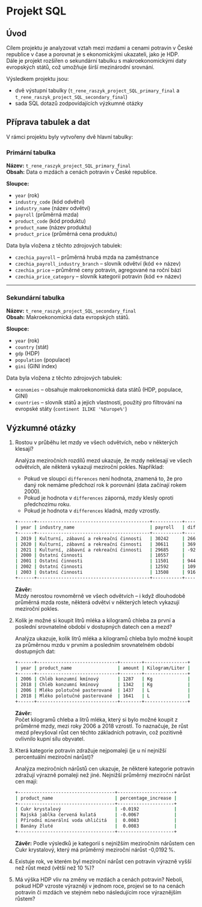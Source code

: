 # Projekt SQL

## Úvod
Cílem projektu je analyzovat vztah mezi mzdami a cenami potravin v České republice v čase a porovnat je s ekonomickými ukazateli, jako je HDP.  
Dále je projekt rozšířen o sekundární tabulku s makroekonomickými daty evropských států, což umožňuje širší mezinárodní srovnání.  

Výsledkem projektu jsou:
- dvě výstupní tabulky (`t_rene_raszyk_project_SQL_primary_final` a `t_rene_raszyk_project_SQL_secondary_final`)
- sada SQL dotazů zodpovídajících výzkumné otázky

## Příprava tabulek a dat
V rámci projektu byly vytvořeny dvě hlavní tabulky:

### Primární tabulka  
**Název:** `t_rene_raszyk_project_SQL_primary_final`  
**Obsah:** Data o mzdách a cenách potravin v České republice.  

**Sloupce:**  
- `year` (rok)  
- `industry_code` (kód odvětví)  
- `industry_name` (název odvětví)  
- `payroll` (průměrná mzda)  
- `product_code` (kód produktu)  
- `product_name` (název produktu)  
- `product_price` (průměrná cena produktu)  

Data byla vložena z těchto zdrojových tabulek:  
- `czechia_payroll` – průměrná hrubá mzda na zaměstnance  
- `czechia_payroll_industry_branch` – slovník odvětví (kód ↔ název)  
- `czechia_price` – průměrné ceny potravin, agregované na roční bázi  
- `czechia_price_category` – slovník kategorií potravin (kód ↔ název)  

---

### Sekundární tabulka  
**Název:** `t_rene_raszyk_project_SQL_secondary_final`  
**Obsah:** Makroekonomická data evropských států.  

**Sloupce:**  
- `year` (rok)  
- `country` (stát)  
- `gdp` (HDP)  
- `population` (populace)  
- `gini` (GINI index)  

Data byla vložena z těchto zdrojových tabulek:  
- `economies` – obsahuje makroekonomická data států (HDP, populace, GINI)  
- `countries` – slovník států a jejich vlastností, použitý pro filtrování na evropské státy (`continent ILIKE '%Europe%'`)  



## Výzkumné otázky
1. Rostou v průběhu let mzdy ve všech odvětvích, nebo v některých klesají?

    Analýza meziročních rozdílů mezd ukazuje, že mzdy neklesají ve všech odvětvích, ale některá vykazují meziroční pokles. Například:

    - Pokud ve sloupci `differences` není hodnota, znamená to, že pro daný rok nemáme předchozí rok k porovnání (data začínají rokem 2000).
    - Pokud je hodnota v `differences` záporná, mzdy klesly oproti předchozímu roku.
    - Pokud je hodnota v `differences` kladná, mzdy vzrostly.
    ```bash
    +------+------------------------------------------+-----------+-------------+
    | year | industry_name                            | payroll   | differences |
    +------+------------------------------------------+-----------+-------------+
    | 2019 | Kulturní, zábavní a rekreační činnosti   | 30242     | 2662        |
    | 2020 | Kulturní, zábavní a rekreační činnosti   | 30611     | 369         |
    | 2021 | Kulturní, zábavní a rekreační činnosti   | 29685     | -926        |
    | 2000 | Ostatní činnosti                         | 10557     |             |
    | 2001 | Ostatní činnosti                         | 11501     | 944         |
    | 2002 | Ostatní činnosti                         | 12592     | 1091        |
    | 2003 | Ostatní činnosti                         | 13508     | 916         |
    +------+------------------------------------------+-----------+-------------+
    ```
    **Závěr:**  
    Mzdy nerostou rovnoměrně ve všech odvětvích – i když dlouhodobě průměrná mzda roste, některá odvětví v některých letech vykazují meziroční pokles.

2. Kolik je možné si koupit litrů mléka a kilogramů chleba za první a poslední srovnatelné období v dostupných datech cen a mezd?

    Analýza ukazuje, kolik litrů mléka a kilogramů chleba bylo možné koupit za průměrnou mzdu v prvním a posledním srovnatelném období dostupných dat:
    ```bash
    +------+------------------------------+--------+----------------+ 
    | year | product_name                 | amount | Kilogram/Liter |
    +------+------------------------------+--------+----------------+ 
    | 2006 | Chléb konzumní kmínový       | 1287   | Kg             | 
    | 2018 | Chléb konzumní kmínový       | 1342   | Kg             | 
    | 2006 | Mléko polotučné pasterované  | 1437   | L              | 
    | 2018 | Mléko polotučné pasterované  | 1641   | L              |
    +------+------------------------------+--------+----------------+ 
    ```
    **Závěr:**  
    Počet kilogramů chleba a litrů mléka, který si bylo možné koupit z průměrné mzdy, mezi roky 2006 a 2018 vzrostl. To naznačuje, že růst mezd převyšoval růst cen těchto základních potravin, což pozitivně ovlivnilo kupní sílu obyvatel.

3. Která kategorie potravin zdražuje nejpomaleji (je u ní nejnižší percentuální meziroční nárůst)? 

    Analýza meziročních nárůstů cen ukazuje, že některé kategorie potravin zdražují výrazně pomaleji než jiné. Nejnižší průměrný meziroční nárůst cen mají:
    ```bash
    +------------------------------------+---------------------+
    | product_name                       | percentage_increase |
    +------------------------------------+---------------------+
    | Cukr krystalový                    | -0.0192             |
    | Rajská jablka červená kulatá       | -0.0067             |
    | Přírodní minerální voda uhličitá   |  0.0083             |
    | Banány žluté                       |  0.0083             |
    +------------------------------------+---------------------+
    ```
    **Závěr:** 
    Podle výsledků je kategorií s nejnižším meziročním nárůstem cen Cukr krystalový, který má průměrný meziroční nárůst -0,0192 %.

4. Existuje rok, ve kterém byl meziroční nárůst cen potravin výrazně vyšší než růst mezd (větší než 10 %)?

5. Má výška HDP vliv na změny ve mzdách a cenách potravin? Neboli, pokud HDP vzroste výrazněji v jednom roce, projeví se to na cenách potravin či mzdách ve stejném nebo následujícím roce výraznějším růstem?
